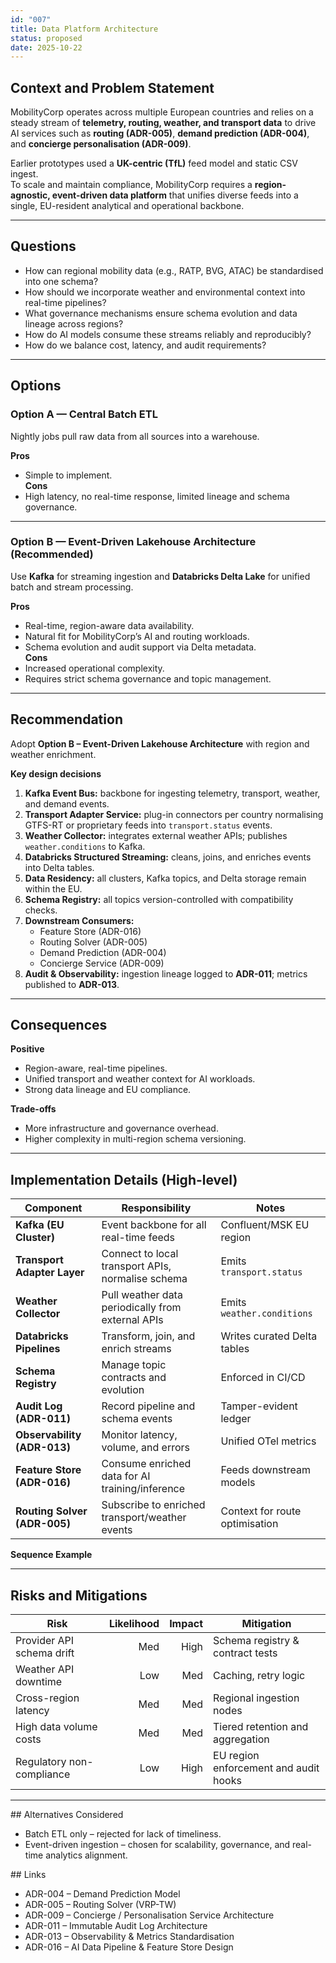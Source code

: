 ```yaml
---
id: "007"
title: Data Platform Architecture
status: proposed
date: 2025-10-22
---
```


## Context and Problem Statement

MobilityCorp operates across multiple European countries and relies on a steady stream of **telemetry, routing, weather, and transport data** to drive AI services such as **routing (ADR-005)**, **demand prediction (ADR-004)**, and **concierge personalisation (ADR-009)**.  

Earlier prototypes used a **UK-centric (TfL)** feed model and static CSV ingest.  
To scale and maintain compliance, MobilityCorp requires a **region-agnostic, event-driven data platform** that unifies diverse feeds into a single, EU-resident analytical and operational backbone.

---

## Questions

- How can regional mobility data (e.g., RATP, BVG, ATAC) be standardised into one schema?  
- How should we incorporate weather and environmental context into real-time pipelines?  
- What governance mechanisms ensure schema evolution and data lineage across regions?  
- How do AI models consume these streams reliably and reproducibly?  
- How do we balance cost, latency, and audit requirements?

---

## Options

### Option A — Central Batch ETL
Nightly jobs pull raw data from all sources into a warehouse.

**Pros**
- Simple to implement.  
**Cons**
- High latency, no real-time response, limited lineage and schema governance.

---

### Option B — Event-Driven Lakehouse Architecture (Recommended)
Use **Kafka** for streaming ingestion and **Databricks Delta Lake** for unified batch and stream processing.

**Pros**
- Real-time, region-aware data availability.  
- Natural fit for MobilityCorp’s AI and routing workloads.  
- Schema evolution and audit support via Delta metadata.  
**Cons**
- Increased operational complexity.  
- Requires strict schema governance and topic management.

---

## Recommendation

Adopt **Option B – Event-Driven Lakehouse Architecture** with region and weather enrichment.

**Key design decisions**
1. **Kafka Event Bus:** backbone for ingesting telemetry, transport, weather, and demand events.  
2. **Transport Adapter Service:** plug-in connectors per country normalising GTFS-RT or proprietary feeds into `transport.status` events.  
3. **Weather Collector:** integrates external weather APIs; publishes `weather.conditions` to Kafka.  
4. **Databricks Structured Streaming:** cleans, joins, and enriches events into Delta tables.  
5. **Data Residency:** all clusters, Kafka topics, and Delta storage remain within the EU.  
6. **Schema Registry:** all topics version-controlled with compatibility checks.  
7. **Downstream Consumers:**  
   - Feature Store (ADR-016)  
   - Routing Solver (ADR-005)  
   - Demand Prediction (ADR-004)  
   - Concierge Service (ADR-009)  
8. **Audit & Observability:** ingestion lineage logged to **ADR-011**; metrics published to **ADR-013**.

---

## Consequences

**Positive**
- Region-aware, real-time pipelines.  
- Unified transport and weather context for AI workloads.  
- Strong data lineage and EU compliance.  

**Trade-offs**
- More infrastructure and governance overhead.  
- Higher complexity in multi-region schema versioning.

---

## Implementation Details (High-level)

| Component | Responsibility | Notes |
|---|---|---|
| **Kafka (EU Cluster)** | Event backbone for all real-time feeds | Confluent/MSK EU region |
| **Transport Adapter Layer** | Connect to local transport APIs, normalise schema | Emits `transport.status` |
| **Weather Collector** | Pull weather data periodically from external APIs | Emits `weather.conditions` |
| **Databricks Pipelines** | Transform, join, and enrich streams | Writes curated Delta tables |
| **Schema Registry** | Manage topic contracts and evolution | Enforced in CI/CD |
| **Audit Log (ADR-011)** | Record pipeline and schema events | Tamper-evident ledger |
| **Observability (ADR-013)** | Monitor latency, volume, and errors | Unified OTel metrics |
| **Feature Store (ADR-016)** | Consume enriched data for AI training/inference | Feeds downstream models |
| **Routing Solver (ADR-005)** | Subscribe to enriched transport/weather events | Context for route optimisation |

**Sequence Example**


---

## Risks and Mitigations

| Risk                      | Likelihood | Impact | Mitigation                            |
| ------------------------- | ---------: | -----: | ------------------------------------- |
| Provider API schema drift |        Med |   High | Schema registry & contract tests      |
| Weather API downtime      |        Low |    Med | Caching, retry logic                  |
| Cross-region latency      |        Med |    Med | Regional ingestion nodes              |
| High data volume costs    |        Med |    Med | Tiered retention and aggregation      |
| Regulatory non-compliance |        Low |   High | EU region enforcement and audit hooks |

---

## Alternatives Considered

* Batch ETL only – rejected for lack of timeliness.
* Event-driven ingestion – chosen for scalability, governance, and real-time analytics alignment.

## Links

* ADR-004 – Demand Prediction Model
* ADR-005 – Routing Solver (VRP-TW)
* ADR-009 – Concierge / Personalisation Service Architecture
* ADR-011 – Immutable Audit Log Architecture
* ADR-013 – Observability & Metrics Standardisation
* ADR-016 – AI Data Pipeline & Feature Store Design

